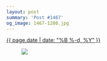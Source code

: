 ```yaml
---
layout: post
summary: 'Post #1467'
og_image: 1467-1280.jpg
---
```


<p>
 <time>
  <a href="/1467">
   {{ page.date | date: "%B %-d, %Y" }}
  </a>
 </time>
 <a href="/1467">
  <figure data-taken="8/25/2021">
   <img sizes="(min-width: 700px) 50vw, calc(100vw - 2rem)" src="{{ site.assets_url }}/1467-640.jpg" srcset="{{ site.assets_url }}/1467-320.jpg 320w, {{ site.assets_url }}/1467-640.jpg 640w, {{ site.assets_url }}/1467-960.jpg 960w, {{ site.assets_url }}/1467-1280.jpg 1280w"/>
  </figure>
 </a>
</p>
